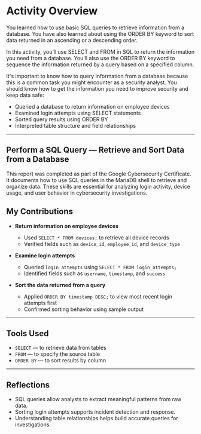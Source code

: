 # Activity Overview
You learned how to use basic SQL queries to retrieve information from a database. You have also learned about using the ORDER BY keyword to sort data returned in an ascending or a descending order.

In this activity, you’ll use SELECT and FROM in SQL to return the information you need from a database. You’ll also use the ORDER BY keyword to sequence the information returned by a query based on a specified column.

It's important to know how to query information from a database because this is a common task you might encounter as a security analyst. You should know how to get the information you need to improve security and keep data safe:
- Queried a database to return information on employee devices  
- Examined login attempts using SELECT statements  
- Sorted query results using ORDER BY  
- Interpreted table structure and field relationships

---

## Perform a SQL Query — Retrieve and Sort Data from a Database

This report was completed as part of the Google Cybersecurity Certificate. It documents how to use SQL queries in the MariaDB shell to retrieve and organize data. These skills are essential for analyzing login activity, device usage, and user behavior in cybersecurity investigations.

## My Contributions

- **Return information on employee devices**
  - Used `SELECT * FROM devices;` to retrieve all device records  
  - Verified fields such as `device_id`, `employee_id`, and `device_type`

- **Examine login attempts**
  - Queried `login_attempts` using `SELECT * FROM login_attempts;`  
  - Identified fields such as `username`, `timestamp`, and `success`

- **Sort the data returned from a query**
  - Applied `ORDER BY timestamp DESC;` to view most recent login attempts first  
  - Confirmed sorting behavior using sample output

---

## Tools Used

- `SELECT` — to retrieve data from tables  
- `FROM` — to specify the source table  
- `ORDER BY` — to sort results by column

---

## Reflections

- SQL queries allow analysts to extract meaningful patterns from raw data.  
- Sorting login attempts supports incident detection and response.  
- Understanding table relationships helps build accurate queries for investigations.
